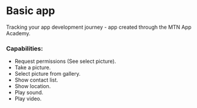 # Basic app
Tracking your app development journey - app created through the MTN App Academy.
### Capabilities:
* Request permissions (See select picture).
* Take a picture.
* Select picture from gallery. 
* Show contact list.
* Show location.
* Play sound.
* Play video.
